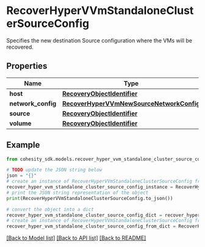 # RecoverHyperVVmStandaloneClusterSourceConfig

Specifies the new destination Source configuration where the VMs will be recovered.

## Properties

Name | Type | Description | Notes
------------ | ------------- | ------------- | -------------
**host** | [**RecoveryObjectIdentifier**](RecoveryObjectIdentifier.md) |  | 
**network_config** | [**RecoverHyperVVmNewSourceNetworkConfig**](RecoverHyperVVmNewSourceNetworkConfig.md) |  | [optional] 
**source** | [**RecoveryObjectIdentifier**](RecoveryObjectIdentifier.md) |  | 
**volume** | [**RecoveryObjectIdentifier**](RecoveryObjectIdentifier.md) |  | 

## Example

```python
from cohesity_sdk.models.recover_hyper_vvm_standalone_cluster_source_config import RecoverHyperVVmStandaloneClusterSourceConfig

# TODO update the JSON string below
json = "{}"
# create an instance of RecoverHyperVVmStandaloneClusterSourceConfig from a JSON string
recover_hyper_vvm_standalone_cluster_source_config_instance = RecoverHyperVVmStandaloneClusterSourceConfig.from_json(json)
# print the JSON string representation of the object
print(RecoverHyperVVmStandaloneClusterSourceConfig.to_json())

# convert the object into a dict
recover_hyper_vvm_standalone_cluster_source_config_dict = recover_hyper_vvm_standalone_cluster_source_config_instance.to_dict()
# create an instance of RecoverHyperVVmStandaloneClusterSourceConfig from a dict
recover_hyper_vvm_standalone_cluster_source_config_from_dict = RecoverHyperVVmStandaloneClusterSourceConfig.from_dict(recover_hyper_vvm_standalone_cluster_source_config_dict)
```
[[Back to Model list]](../README.md#documentation-for-models) [[Back to API list]](../README.md#documentation-for-api-endpoints) [[Back to README]](../README.md)



